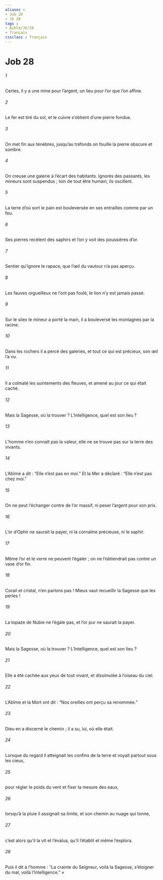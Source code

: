 ```yaml
---
aliases : 
- Job 28
- Jb 28
tags : 
- Bible/Jb/28
- français
cssclass : français
---
```


# Job 28

###### 1
Certes, il y a une mine pour l’argent,
un lieu pour l’or que l’on affine.
###### 2
Le fer est tiré du sol,
et le cuivre s’obtient d’une pierre fondue.
###### 3
On met fin aux ténèbres,
jusqu’au tréfonds on fouille la pierre obscure et sombre.
###### 4
On creuse une galerie à l’écart des habitants.
Ignorés des passants, les mineurs sont suspendus ;
loin de tout être humain, ils oscillent.
###### 5
La terre d’où sort le pain
est bouleversée en ses entrailles comme par un feu.
###### 6
Ses pierres recèlent des saphirs
et l’on y voit des poussières d’or.
###### 7
Sentier qu’ignore le rapace,
que l’œil du vautour n’a pas aperçu.
###### 8
Les fauves orgueilleux ne l’ont pas foulé,
le lion n’y est jamais passé.
###### 9
Sur le silex le mineur a porté la main,
il a bouleversé les montagnes par la racine.
###### 10
Dans les rochers il a percé des galeries,
et tout ce qui est précieux, son œil l’a vu.
###### 11
Il a colmaté les suintements des fleuves,
et amené au jour ce qui était caché.
###### 12
Mais la Sagesse, où la trouver ?
L’Intelligence, quel est son lieu ?
###### 13
L’homme n’en connaît pas la valeur,
elle ne se trouve pas sur la terre des vivants.
###### 14
L’Abîme a dit : “Elle n’est pas en moi.”
Et la Mer a déclaré : “Elle n’est pas chez moi.”
###### 15
On ne peut l’échanger contre de l’or massif,
ni peser l’argent pour son prix.
###### 16
L’or d’Ophir ne saurait la payer,
ni la cornaline précieuse, ni le saphir.
###### 17
Même l’or et le verre ne peuvent l’égaler ;
on ne l’obtiendrait pas contre un vase d’or fin.
###### 18
Corail et cristal, n’en parlons pas !
Mieux vaut recueillir la Sagesse que les perles !
###### 19
La topaze de Nubie ne l’égale pas,
et l’or pur ne saurait la payer.
###### 20
Mais la Sagesse, où la trouver ?
L’Intelligence, quel est son lieu ?
###### 21
Elle a été cachée aux yeux de tout vivant,
et dissimulée à l’oiseau du ciel.
###### 22
L’Abîme et la Mort ont dit :
“Nos oreilles ont perçu sa renommée.”
###### 23
Dieu en a discerné le chemin ;
il a su, lui, où elle était.
###### 24
Lorsque du regard il atteignait les confins de la terre
et voyait partout sous les cieux,
###### 25
pour régler le poids du vent
et fixer la mesure des eaux,
###### 26
lorsqu’à la pluie il assignait sa limite,
et son chemin au nuage qui tonne,
###### 27
c’est alors qu’il la vit et l’évalua,
qu’il l’établit et même l’explora.
###### 28
Puis il dit à l’homme :
“La crainte du Seigneur, voilà la Sagesse,
s’éloigner du mal, voilà l’Intelligence.” »
